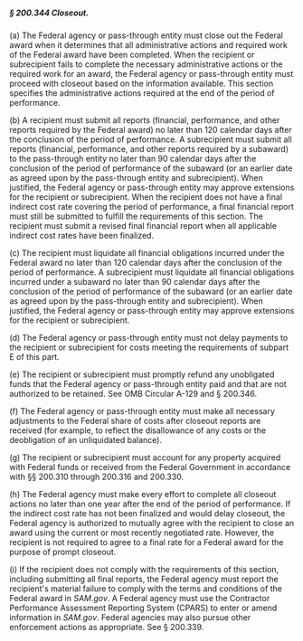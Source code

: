 ##### § 200.344 Closeout. #####

(a) The Federal agency or pass-through entity must close out the Federal award when it determines that all administrative actions and required work of the Federal award have been completed. When the recipient or subrecipient fails to complete the necessary administrative actions or the required work for an award, the Federal agency or pass-through entity must proceed with closeout based on the information available. This section specifies the administrative actions required at the end of the period of performance.

(b) A recipient must submit all reports (financial, performance, and other reports required by the Federal award) no later than 120 calendar days after the conclusion of the period of performance. A subrecipient must submit all reports (financial, performance, and other reports required by a subaward) to the pass-through entity no later than 90 calendar days after the conclusion of the period of performance of the subaward (or an earlier date as agreed upon by the pass-through entity and subrecipient). When justified, the Federal agency or pass-through entity may approve extensions for the recipient or subrecipient. When the recipient does not have a final indirect cost rate covering the period of performance, a final financial report must still be submitted to fulfill the requirements of this section. The recipient must submit a revised final financial report when all applicable indirect cost rates have been finalized.

(c) The recipient must liquidate all financial obligations incurred under the Federal award no later than 120 calendar days after the conclusion of the period of performance. A subrecipient must liquidate all financial obligations incurred under a subaward no later than 90 calendar days after the conclusion of the period of performance of the subaward (or an earlier date as agreed upon by the pass-through entity and subrecipient). When justified, the Federal agency or pass-through entity may approve extensions for the recipient or subrecipient.

(d) The Federal agency or pass-through entity must not delay payments to the recipient or subrecipient for costs meeting the requirements of subpart E of this part.

(e) The recipient or subrecipient must promptly refund any unobligated funds that the Federal agency or pass-through entity paid and that are not authorized to be retained. See OMB Circular A-129 and § 200.346.

(f) The Federal agency or pass-through entity must make all necessary adjustments to the Federal share of costs after closeout reports are received (for example, to reflect the disallowance of any costs or the deobligation of an unliquidated balance).

(g) The recipient or subrecipient must account for any property acquired with Federal funds or received from the Federal Government in accordance with §§ 200.310 through 200.316 and 200.330.

(h) The Federal agency must make every effort to complete all closeout actions no later than one year after the end of the period of performance. If the indirect cost rate has not been finalized and would delay closeout, the Federal agency is authorized to mutually agree with the recipient to close an award using the current or most recently negotiated rate. However, the recipient is not required to agree to a final rate for a Federal award for the purpose of prompt closeout.

(i) If the recipient does not comply with the requirements of this section, including submitting all final reports, the Federal agency must report the recipient's material failure to comply with the terms and conditions of the Federal award in *SAM.gov*. A Federal agency must use the Contractor Performance Assessment Reporting System (CPARS) to enter or amend information in *SAM.gov*. Federal agencies may also pursue other enforcement actions as appropriate. See § 200.339.